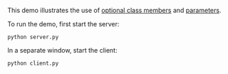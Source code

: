 This demo illustrates the use of [optional class members][1] and
[parameters][2].

To run the demo, first start the server:

```
python server.py
```

In a separate window, start the client:

```
python client.py
```

[1]: https://doc.zeroc.com/ice/4.0/the-slice-language/optional-data-members
[2]: https://doc.zeroc.com/ice/4.0/language-mappings/python-mapping/client-side-slice-to-python-mapping/python-mapping-for-operations
